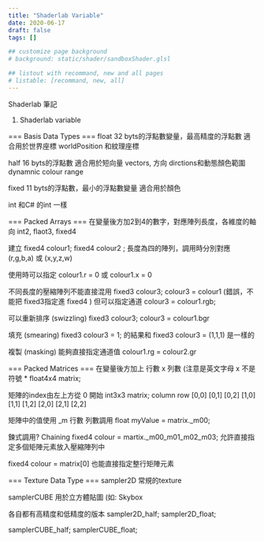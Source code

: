 ```yaml
---
title: "Shaderlab Variable"
date: 2020-06-17
draft: false
tags: []

## customize page background
# background: static/shader/sandboxShader.glsl

## listout with recommand, new and all pages
# listable: [recommand, new, all]
---
```


<!--more-->

Shaderlab  筆記
1. Shaderlab variable

=== Basis Data Types ===
float
32 byts的浮點數變量，最高精度的浮點數
適合用於世界座標 worldPosition 和紋理座標

half
16 byts的浮點數
適合用於短向量 vectors, 方向 dirctions和動態顏色範圍 dynamnic colour range

fixed
11 byts的浮點數，最小的浮點數變量
適合用於顏色

int
和C# 的int 一樣

=== Packed Arrays ===
在變量後方加2到4的數字，對應陣列長度，各維度的軸向
int2, flaot3, fixed4

建立
fixed4 colour1;
fixed4 colour2 ;
長度為四的陣列，調用時分別對應 (r,g,b,a) 或 (x,y,z,w)

使用時可以指定 colour1.r = 0 或 colour1.x = 0

不同長度的壓縮陣列不能直接混用
fixed3 colour3;
colour3 = colour1 (錯誤，不能把 fixed3指定進 fixed4 )
但可以指定通道
colour3 = colour1.rgb;

可以重新排序 (swizzling)
fixed3 colour3;
colour3 = colour1.bgr

填充 (smearing)
fixed3 colour3 = 1;
的結果和
fixed3 colour3 = (1,1,1)
是一樣的

複製 (masking)
能夠直接指定通道值
colour1.rg = colour2.gr

=== Packed Matrices ===
在變量後方加上 行數 x 列數 (注意是英文字母 x 不是符號 *
float4x4 matrix;

矩陣的index由左上方從 0 開始
int3x3 matrix;
       column
row [0,0] [0,1] [0,2]
       [1,0] [1,1] [1,2]
       [2,0] [2,1] [2,2]

矩陣中的值使用 _m 行數 列數調用
float myValue = matrix._m00;

鍊式調用? Chaining
fixed4 colour = martix._m00_m01_m02_m03;
允許直接指定多個矩陣元素放入壓縮陣列中

fixed4 colour = matrix[0]
也能直接指定整行矩陣元素

=== Texture Data Type ===
sampler2D
常規的texture

samplerCUBE
用於立方體貼圖 (如: Skybox

各自都有高精度和低精度的版本
sampler2D_half;
sampler2D_float;

samplerCUBE_half;
samplerCUBE_float;

